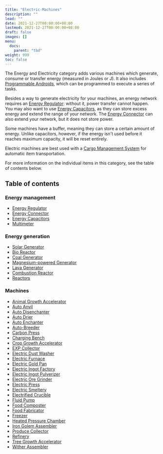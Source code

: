 ```yaml
---
title: "Electric-Machines"
description: ""
lead: ""
date: 2021-12-27T00:00:00+08:00
lastmod: 2021-12-27T00:00:00+08:00
draft: false
images: []
menu: 
  docs:
    parent: "tbd"
weight: 999
toc: false
---
```


The Energy and Electricity category adds various machines which generate, consume or transfer energy (measured in Joules or J). It also includes [Programmable Androids](/docs/slimefun/androids), which can be programmed to execute a series of tasks.

Besides a way to generate electricity for your machines, an energy network requires an [Energy Regulator](/docs/slimefun/energy-regulator): without it, power transfer cannot happen.  
You may also want to use [Energy Capacitors](/docs/slimefun/energy-capacitors), as they can store excess energy and extend the range of your network. The [Energy Connector](/docs/slimefun/energy-connector) can also extend your network, but it does not store power.

Some machines have a buffer, meaning they can store a certain amount of energy. Unlike capacitors, however, if the energy isn't used before it reaches maximum capacity, it will be reset entirely.

Electric machines are best used with a [Cargo Management System](/docs/slimefun/cargo-management) for automatic item transportation.

For more information on the individual items in this category, see the table of contents below.

## Table of contents

### Energy management

* [Energy Regulator](/docs/slimefun/energy-regulator)
* [Energy Connector](/docs/slimefun/energy-connector)
* [Energy Capacitors](/docs/slimefun/energy-capacitors)
* [Multimeter](/docs/slimefun/technical-gadgets#multimeter)

### Energy generation

* [Solar Generator](/docs/slimefun/solar-generator)
* [Bio Reactor](/docs/slimefun/bio-reactor)
* [Coal Generator](/docs/slimefun/coal-generator)
* [Magnesium-powered Generator](/docs/slimefun/magnesium-powered-generator)
* [Lava Generator](/docs/slimefun/lava-generator)
* [Combustion Reactor](/docs/slimefun/combustion-reactor)
* [Reactors](/docs/slimefun/reactors)

### Machines

* [Animal Growth Accelerator](/docs/slimefun/animal-growth-accelerator)
* [Auto Anvil](/docs/slimefun/auto-anvil)
* [Auto Disenchanter](/docs/slimefun/auto-disenchanter)
* [Auto Drier](/docs/slimefun/auto-drier)
* [Auto Enchanter](/docs/slimefun/auto-enchanter)
* [Auto-Breeder](/docs/slimefun/auto-breeder)
* [Carbon Press](/docs/slimefun/carbon-press)
* [Charging Bench](/docs/slimefun/charging-bench)
* [Crop Growth Accelerator](/docs/slimefun/crop-growth-accelerator)
* [EXP Collector](/docs/slimefun/exp-collector)
* [Electric Dust Washer](/docs/slimefun/electric-dust-washer)
* [Electric Furnace](/docs/slimefun/electric-furnace)
* [Electric Gold Pan](/docs/slimefun/electric-gold-pan)
* [Electric Ingot Factory](/docs/slimefun/electric-ingot-factory)
* [Electric Ingot Pulverizer](/docs/slimefun/electric-ingot-pulverizer)
* [Electric Ore Grinder](/docs/slimefun/electric-ore-grinder)
* [Electric Press](/docs/slimefun/electric-press)
* [Electric Smeltery](/docs/slimefun/electric-smeltery)
* [Electrified Crucible](/docs/slimefun/electrified-crucible)
* [Fluid Pump](/docs/slimefun/fluid-pump)
* [Food Composter](/docs/slimefun/food-composter)
* [Food Fabricator](/docs/slimefun/food-fabricator)
* [Freezer](/docs/slimefun/freezer)
* [Heated Pressure Chamber](/docs/slimefun/heated-pressure-chamber)
* [Iron Golem Assembler](/docs/slimefun/iron-golem-assembler)
* [Produce Collector](/docs/slimefun/produce-collector)
* [Refinery](/docs/slimefun/refinery)
* [Tree Growth Accelerator](/docs/slimefun/tree-growth-accelerator)
* [Wither Assembler](/docs/slimefun/wither-assembler)
